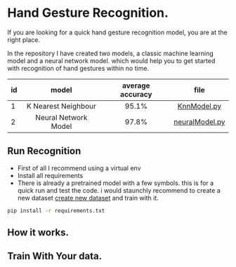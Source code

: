 # Hand Gesture Recognition.

If you are looking for a quick hand gesture recognition model, you are at the right place.

In the repository I have created two models, a classic machine learning model and a neural network model. which would help you to get started with recognition of hand gestures within no time.

| id |      model      | average accuracy | file |
|----------|:-------------:|:---:|:-------:|
| 1 |  K Nearest Neighbour | 95.1%  | [KnnModel.py](https://github.com/gitmax681/hand-gesture-recognition/blob/master/KnnModel.py)
| 2 |  Neural Network Model  | 97.8%|   [neuralModel.py](https://github.com/gitmax681/hand-gesture-recognition/blob/master/KnnModel.py)

## Run Recognition

- First of all I recommend using a virtual env
- Install all requirements
- There is already a pretrained model with a few symbols. this is for a quick run and test the code. i would staunchly recommend to create a new dataset [create new dataset](README.md#L23) and train with it.
```bash
pip install -r requirements.txt
```

## How it works.

## Train With Your data.
